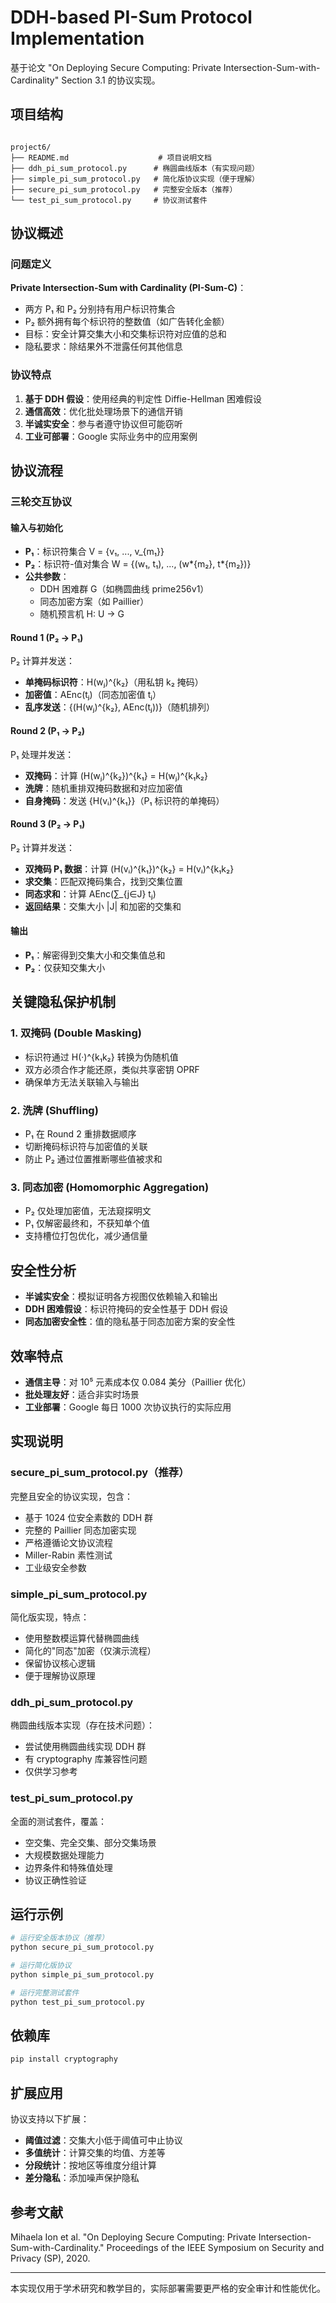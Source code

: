 # DDH-based PI-Sum Protocol Implementation

基于论文 "On Deploying Secure Computing: Private Intersection-Sum-with-Cardinality" Section 3.1 的协议实现。

## 项目结构

```

project6/
├── README.md                    # 项目说明文档
├── ddh_pi_sum_protocol.py      # 椭圆曲线版本（有实现问题）
├── simple_pi_sum_protocol.py   # 简化版协议实现（便于理解）
├── secure_pi_sum_protocol.py   # 完整安全版本（推荐）
└── test_pi_sum_protocol.py     # 协议测试套件
```

## 协议概述

### 问题定义

**Private Intersection-Sum with Cardinality (PI-Sum-C)**：

- 两方 P₁ 和 P₂ 分别持有用户标识符集合
- P₂ 额外拥有每个标识符的整数值（如广告转化金额）
- 目标：安全计算交集大小和交集标识符对应值的总和
- 隐私要求：除结果外不泄露任何其他信息

### 协议特点

1. **基于 DDH 假设**：使用经典的判定性 Diffie-Hellman 困难假设
2. **通信高效**：优化批处理场景下的通信开销
3. **半诚实安全**：参与者遵守协议但可能窃听
4. **工业可部署**：Google 实际业务中的应用案例

## 协议流程

### 三轮交互协议

#### 输入与初始化

- **P₁**：标识符集合 V = {v₁, ..., v\_{m₁}}
- **P₂**：标识符-值对集合 W = {(w₁, t₁), ..., (w*{m₂}, t*{m₂})}
- **公共参数**：
  - DDH 困难群 G（如椭圆曲线 prime256v1）
  - 同态加密方案（如 Paillier）
  - 随机预言机 H: U → G

#### Round 1 (P₂ → P₁)

P₂ 计算并发送：

- **单掩码标识符**：H(wⱼ)^{k₂}（用私钥 k₂ 掩码）
- **加密值**：AEnc(tⱼ)（同态加密值 tⱼ）
- **乱序发送**：{(H(wⱼ)^{k₂}, AEnc(tⱼ))}（随机排列）

#### Round 2 (P₁ → P₂)

P₁ 处理并发送：

- **双掩码**：计算 (H(wⱼ)^{k₂})^{k₁} = H(wⱼ)^{k₁k₂}
- **洗牌**：随机重排双掩码数据和对应加密值
- **自身掩码**：发送 {H(vᵢ)^{k₁}}（P₁ 标识符的单掩码）

#### Round 3 (P₂ → P₁)

P₂ 计算并发送：

- **双掩码 P₁ 数据**：计算 (H(vᵢ)^{k₁})^{k₂} = H(vᵢ)^{k₁k₂}
- **求交集**：匹配双掩码集合，找到交集位置
- **同态求和**：计算 AEnc(∑\_{j∈J} tⱼ)
- **返回结果**：交集大小 |J| 和加密的交集和

#### 输出

- **P₁**：解密得到交集大小和交集值总和
- **P₂**：仅获知交集大小

## 关键隐私保护机制

### 1. 双掩码 (Double Masking)

- 标识符通过 H(·)^{k₁k₂} 转换为伪随机值
- 双方必须合作才能还原，类似共享密钥 OPRF
- 确保单方无法关联输入与输出

### 2. 洗牌 (Shuffling)

- P₁ 在 Round 2 重排数据顺序
- 切断掩码标识符与加密值的关联
- 防止 P₂ 通过位置推断哪些值被求和

### 3. 同态加密 (Homomorphic Aggregation)

- P₂ 仅处理加密值，无法窥探明文
- P₁ 仅解密最终和，不获知单个值
- 支持槽位打包优化，减少通信量

## 安全性分析

- **半诚实安全**：模拟证明各方视图仅依赖输入和输出
- **DDH 困难假设**：标识符掩码的安全性基于 DDH 假设
- **同态加密安全性**：值的隐私基于同态加密方案的安全性

## 效率特点

- **通信主导**：对 10⁵ 元素成本仅 0.084 美分（Paillier 优化）
- **批处理友好**：适合非实时场景
- **工业部署**：Google 每日 1000 次协议执行的实际应用

## 实现说明

### secure_pi_sum_protocol.py（推荐）

完整且安全的协议实现，包含：

- 基于 1024 位安全素数的 DDH 群
- 完整的 Paillier 同态加密实现
- 严格遵循论文协议流程
- Miller-Rabin 素性测试
- 工业级安全参数

### simple_pi_sum_protocol.py

简化版实现，特点：

- 使用整数模运算代替椭圆曲线
- 简化的"同态"加密（仅演示流程）
- 保留协议核心逻辑
- 便于理解协议原理

### ddh_pi_sum_protocol.py

椭圆曲线版本实现（存在技术问题）：

- 尝试使用椭圆曲线实现 DDH 群
- 有 cryptography 库兼容性问题
- 仅供学习参考

### test_pi_sum_protocol.py

全面的测试套件，覆盖：

- 空交集、完全交集、部分交集场景
- 大规模数据处理能力
- 边界条件和特殊值处理
- 协议正确性验证

## 运行示例

```bash
# 运行安全版本协议（推荐）
python secure_pi_sum_protocol.py

# 运行简化版协议
python simple_pi_sum_protocol.py

# 运行完整测试套件
python test_pi_sum_protocol.py
```

## 依赖库

```bash
pip install cryptography
```

## 扩展应用

协议支持以下扩展：

- **阈值过滤**：交集大小低于阈值可中止协议
- **多值统计**：计算交集的均值、方差等
- **分段统计**：按地区等维度分组计算
- **差分隐私**：添加噪声保护隐私

## 参考文献

Mihaela Ion et al. "On Deploying Secure Computing: Private Intersection-Sum-with-Cardinality." Proceedings of the IEEE Symposium on Security and Privacy (SP), 2020.

---

本实现仅用于学术研究和教学目的，实际部署需要更严格的安全审计和性能优化。
